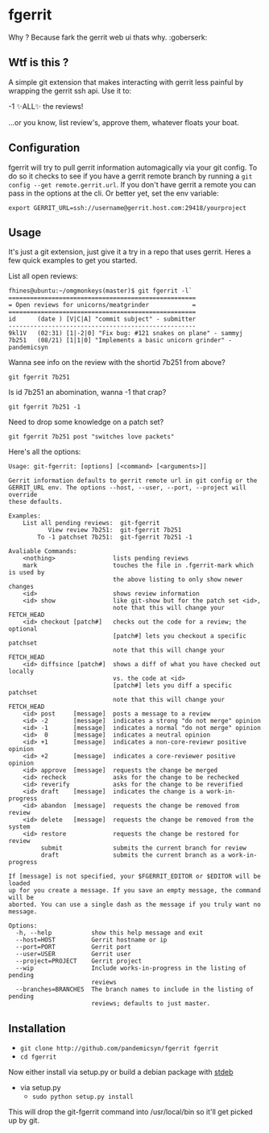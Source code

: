 fgerrit
=======

Why ? Because fark the gerrit web ui thats why. :goberserk:

## Wtf is this ?

A simple git extension that makes interacting with gerrit less painful by
wrapping the gerrit ssh api. Use it to:

-1 :sparkles:ALL:sparkles: the reviews!

...or you know, list review's, approve them, whatever floats your boat.

## Configuration
fgerrit will try to pull gerrit information automagically via your git config. To do so it checks to see if you have a gerrit remote branch by running a `git config --get remote.gerrit.url`. If you don't have gerrit a remote you can pass in the options at the cli. Or better yet, set the env variable:

`export GERRIT_URL=ssh://username@gerrit.host.com:29418/yourproject`

## Usage
It's just a git extension, just give it a try in a repo that uses gerrit. Heres a few quick examples to get you started.

List all open reviews:

	fhines@ubuntu:~/omgmonkeys(master)$ git fgerrit -l`
	====================================================
	= Open reviews for unicorns/meatgrinder       	   =
	====================================================
	id    	(date ) [V|C|A] "commit subject" - submitter
	----------------------------------------------------
	9kl1V	(02:31) [1|-2|0] "Fix bug: #121 snakes on plane" - sammyj
	7b251	(08/21) [1|1|0] "Implements a basic unicorn grinder" - pandemicsyn

Wanna see info on the review with the shortid 7b251 from above?

	git fgerrit 7b251

Is id 7b251 an abomination, wanna -1 that crap?

	git fgerrit 7b251 -1

Need to drop some knowledge on a patch set?

	git fgerrit 7b251 post "switches love packets"

Here's all the options:

    Usage: git-fgerrit: [options] [<command> [<arguments>]]

    Gerrit information defaults to gerrit remote url in git config or the
    GERRIT_URL env. The options --host, --user, --port, --project will override
    these defaults.

    Examples:
        List all pending reviews:  git-fgerrit
               View review 7b251:  git-fgerrit 7b251
            To -1 patchset 7b251:  git-fgerrit 7b251 -1

    Avaliable Commands:
        <nothing>                lists pending reviews
        mark                     touches the file in .fgerrit-mark which is used by
                                 the above listing to only show newer changes
        <id>                     shows review information
        <id> show                like git-show but for the patch set <id>,
                                 note that this will change your FETCH_HEAD
        <id> checkout [patch#]   checks out the code for a review; the optional
                                 [patch#] lets you checkout a specific patchset
                                 note that this will change your FETCH_HEAD
        <id> diffsince [patch#]  shows a diff of what you have checked out locally
                                 vs. the code at <id>
                                 [patch#] lets you diff a specific patchset
                                 note that this will change your FETCH_HEAD
        <id> post     [message]  posts a message to a review
        <id> -2       [message]  indicates a strong "do not merge" opinion
        <id> -1       [message]  indicates a normal "do not merge" opinion
        <id>  0       [message]  indicates a neutral opinion
        <id> +1       [message]  indicates a non-core-reviewr positive opinion
        <id> +2       [message]  indicates a core-reviewer positive opinion
        <id> approve  [message]  requests the change be merged
        <id> recheck             asks for the change to be rechecked
        <id> reverify            asks for the change to be reverified
        <id> draft    [message]  indicates the change is a work-in-progress
        <id> abandon  [message]  requests the change be removed from review
        <id> delete   [message]  requests the change be removed from the system
        <id> restore             requests the change be restored for review
             submit              submits the current branch for review
             draft               submits the current branch as a work-in-progress

    If [message] is not specified, your $FGERRIT_EDITOR or $EDITOR will be loaded
    up for you create a message. If you save an empty message, the command will be
    aborted. You can use a single dash as the message if you truly want no message.

    Options:
      -h, --help           show this help message and exit
      --host=HOST          Gerrit hostname or ip
      --port=PORT          Gerrit port
      --user=USER          Gerrit user
      --project=PROJECT    Gerrit project
      --wip                Include works-in-progress in the listing of pending
                           reviews
      --branches=BRANCHES  The branch names to include in the listing of pending
                           reviews; defaults to just master.

## Installation

- `git clone http://github.com/pandemicsyn/fgerrit fgerrit`
- `cd fgerrit`

Now either install via setup.py or build a debian package with [stdeb](https://github.com/astraw/stdeb)

- via setup.py
	- `sudo python setup.py install`

This will drop the git-fgerrit command into /usr/local/bin so it'll get picked up by git.

